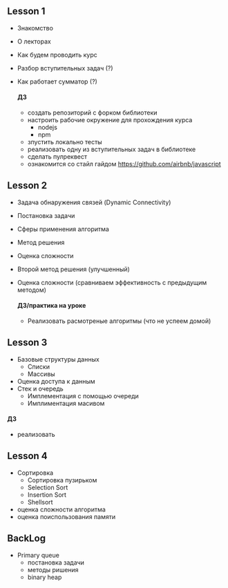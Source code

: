 ## Lesson 1

* Знакомство
* О лекторах
* Как будем проводить курс
* Разбор вступительных задач (?)
* Как работает сумматор (?)

  #### ДЗ
  * создать репозиторий с форком библиотеки
  * настроить рабочие окружение для прохождения курса
    * nodejs
    * npm
  * зпустить локально тесты
  * реализовать одну из вступительных задач в библиотеке
  * сделать пулреквест
  * ознакомится со стайл гайдом https://github.com/airbnb/javascript

## Lesson 2

* Задача обнаружения связей (Dynamic Connectivity)
* Постановка задачи
* Сферы применения алгоритма
* Метод решения
* Оценка сложности
* Второй метод решения (улучшенный)
* Оценка сложности (сравниваем эффективность с предыдущим методом)

  #### ДЗ/практика на уроке
  * Реализовать расмотреные алгоритмы (что не успеем домой)

## Lesson 3

* Базовые структуры данных
  * Списки
  * Массивы
* Оценка доступа к данным
* Стек и очередь
  * Имплементация с помощью очереди
  * Имплиментация масивом

 #### ДЗ
 * реализовать 

## Lesson 4

* Сортировка
	* Сортировка пузирьком
  *  Selection Sort
  *  Insertion Sort
  * Shellsort 
* оценка сложности алгоритма 
* оценка поиспользования памяти



## BackLog

* Primary queue
  * постановка задачи
  * методы ришения
  * binary heap
  